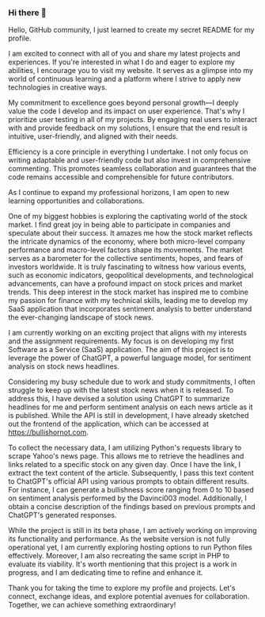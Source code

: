### Hi there 👋
Hello, GitHub community, I just learned to create my secret README for my profile. 

I am excited to connect with all of you and share my latest projects and experiences. If you're interested in what I do and eager to explore my abilities, I encourage you to visit my website. It serves as a glimpse into my world of continuous learning and a platform where I strive to apply new technologies in creative ways.

My commitment to excellence goes beyond personal growth—I deeply value the code I develop and its impact on user experience. That's why I prioritize user testing in all of my projects. By engaging real users to interact with and provide feedback on my solutions, I ensure that the end result is intuitive, user-friendly, and aligned with their needs.

Efficiency is a core principle in everything I undertake. I not only focus on writing adaptable and user-friendly code but also invest in comprehensive commenting. This promotes seamless collaboration and guarantees that the code remains accessible and comprehensible for future contributors.

As I continue to expand my professional horizons, I am open to new learning opportunities and collaborations.

One of my biggest hobbies is exploring the captivating world of the stock market. I find great joy in being able to participate in companies and speculate about their success. It amazes me how the stock market reflects the intricate dynamics of the economy, where both micro-level company performance and macro-level factors shape its movements. The market serves as a barometer for the collective sentiments, hopes, and fears of investors worldwide. It is truly fascinating to witness how various events, such as economic indicators, geopolitical developments, and technological advancements, can have a profound impact on stock prices and market trends. This deep interest in the stock market has inspired me to combine my passion for finance with my technical skills, leading me to develop my SaaS application that incorporates sentiment analysis to better understand the ever-changing landscape of stock news.

I am currently working on an exciting project that aligns with my interests and the assignment requirements. My focus is on developing my first Software as a Service (SaaS) application. The aim of this project is to leverage the power of ChatGPT, a powerful language model, for sentiment analysis on stock news headlines.

Considering my busy schedule due to work and study commitments, I often struggle to keep up with the latest stock news when it is released. To address this, I have devised a solution using ChatGPT to summarize headlines for me and perform sentiment analysis on each news article as it is published. While the API is still in development, I have already sketched out the frontend of the application, which can be accessed at https://bullishornot.com.

To collect the necessary data, I am utilizing Python's requests library to scrape Yahoo's news page. This allows me to retrieve the headlines and links related to a specific stock on any given day. Once I have the link, I extract the text content of the article. Subsequently, I pass this text content to ChatGPT's official API using various prompts to obtain different results. For instance, I can generate a bullishness score ranging from 0 to 10 based on sentiment analysis performed by the Davinci003 model. Additionally, I obtain a concise description of the findings based on previous prompts and ChatGPT's generated responses.

While the project is still in its beta phase, I am actively working on improving its functionality and performance. As the website version is not fully operational yet, I am currently exploring hosting options to run Python files effectively. Moreover, I am also recreating the same script in PHP to evaluate its viability. It's worth mentioning that this project is a work in progress, and I am dedicating time to refine and enhance it.

Thank you for taking the time to explore my profile and projects. Let's connect, exchange ideas, and explore potential avenues for collaboration. Together, we can achieve something extraordinary!

<!--
**aleonel/aleonel** is a ✨ _special_ ✨ repository because its `README.md` (this file) appears on your GitHub profile.

Here are some ideas to get you started:

- 🔭 I’m currently working on ...
- 🌱 I’m currently learning ...
- 👯 I’m looking to collaborate on ...
- 🤔 I’m looking for help with ...
- 💬 Ask me about ...
- 📫 How to reach me: ...
- 😄 Pronouns: ...
- ⚡ Fun fact: ...
-->
